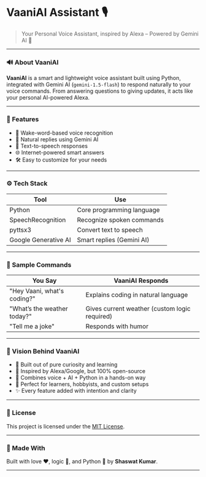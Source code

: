 # VaaniAI Assistant 🎙️

> Your Personal Voice Assistant, inspired by Alexa – Powered by Gemini AI 🚀

---

### 🔊 About VaaniAI
**VaaniAI** is a smart and lightweight voice assistant built using Python, integrated with Gemini AI (`gemini-1.5-flash`) to respond naturally to your voice commands. From answering questions to giving updates, it acts like your personal AI-powered Alexa.

---

### 🧠 Features
- 🎤 Wake-word-based voice recognition
- 🤖 Natural replies using Gemini AI
- 📢 Text-to-speech responses
- 🌐 Internet-powered smart answers
- 🛠️ Easy to customize for your needs

---

### ⚙️ Tech Stack
| Tool | Use |
|------|------|
| Python | Core programming language |
| SpeechRecognition | Recognize spoken commands |
| pyttsx3 | Convert text to speech |
| Google Generative AI | Smart replies (Gemini AI) |

---

### 💬 Sample Commands
| You Say | VaaniAI Responds |
|--------|------------------|
| "Hey Vaani, what's coding?" | Explains coding in natural language |
| "What’s the weather today?" | Gives current weather (custom logic required) |
| "Tell me a joke" | Responds with humor |

---

### 🧪 Vision Behind VaaniAI
- 💖 Built out of pure curiosity and learning  
- 🧠 Inspired by Alexa/Google, but 100% open-source  
- 🔄 Combines voice + AI + Python in a hands-on way  
- 🎯 Perfect for learners, hobbyists, and custom setups  
- ✨ Every feature added with intention and clarity

---

### 📄 License
This project is licensed under the [MIT License](LICENSE).

---

### 🙌 Made With
Built with love ❤️, logic 🧠, and Python 🐍 by **Shaswat Kumar**.

---
